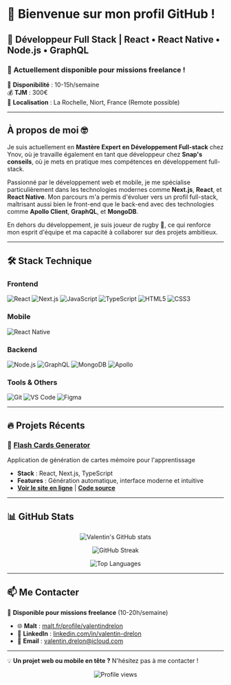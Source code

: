 # 👋 Bienvenue sur mon profil GitHub ! 

## 🚀 Développeur Full Stack | React • React Native • Node.js • GraphQL

### 💼 **Actuellement disponible pour missions freelance !**
📅 **Disponibilité** : 10-15h/semaine  
💰 **TJM** : 300€  
📍 **Localisation** : La Rochelle, Niort, France (Remote possible)

---

## À propos de moi 🤓

Je suis actuellement en **Mastère Expert en Développement Full-stack** chez Ynov, où je travaille également en tant que développeur chez **Snap's conseils**, où je mets en pratique mes compétences en développement full-stack.

Passionné par le développement web et mobile, je me spécialise particulièrement dans les technologies modernes comme **Next.js**, **React**, et **React Native**. Mon parcours m'a permis d'évoluer vers un profil full-stack, maîtrisant aussi bien le front-end que le back-end avec des technologies comme **Apollo Client**, **GraphQL**, et **MongoDB**.

En dehors du développement, je suis joueur de rugby 🏉, ce qui renforce mon esprit d'équipe et ma capacité à collaborer sur des projets ambitieux.

---

## 🛠️ Stack Technique

### Frontend
![React](https://img.shields.io/badge/React-20232A?style=for-the-badge&logo=react&logoColor=61DAFB)
![Next.js](https://img.shields.io/badge/Next.js-000000?style=for-the-badge&logo=next.js&logoColor=white)
![JavaScript](https://img.shields.io/badge/JavaScript-F7DF1E?style=for-the-badge&logo=javascript&logoColor=black)
![TypeScript](https://img.shields.io/badge/TypeScript-3178C6?style=for-the-badge&logo=typescript&logoColor=white)
![HTML5](https://img.shields.io/badge/HTML5-E34F26?style=for-the-badge&logo=html5&logoColor=white)
![CSS3](https://img.shields.io/badge/CSS3-1572B6?style=for-the-badge&logo=css3&logoColor=white)

### Mobile
![React Native](https://img.shields.io/badge/React_Native-20232A?style=for-the-badge&logo=react&logoColor=61DAFB)

### Backend
![Node.js](https://img.shields.io/badge/Node.js-339933?style=for-the-badge&logo=node.js&logoColor=white)
![GraphQL](https://img.shields.io/badge/GraphQL-E10098?style=for-the-badge&logo=graphql&logoColor=white)
![MongoDB](https://img.shields.io/badge/MongoDB-47A248?style=for-the-badge&logo=mongodb&logoColor=white)
![Apollo](https://img.shields.io/badge/Apollo-311C87?style=for-the-badge&logo=apollo-graphql&logoColor=white)

### Tools & Others
![Git](https://img.shields.io/badge/Git-F05032?style=for-the-badge&logo=git&logoColor=white)
![VS Code](https://img.shields.io/badge/VS_Code-007ACC?style=for-the-badge&logo=visual-studio-code&logoColor=white)
![Figma](https://img.shields.io/badge/Figma-F24E1E?style=for-the-badge&logo=figma&logoColor=white)

---

## 🔥 Projets Récents

### 🎴 [Flash Cards Generator](https://flash-cards-generator-eight.vercel.app/)
Application de génération de cartes mémoire pour l'apprentissage
- **Stack** : React, Next.js, TypeScript
- **Features** : Génération automatique, interface moderne et intuitive
- **[Voir le site en ligne](https://flashcardgenerator.net/)** | **[Code source](lien-github)**

---

## 📊 GitHub Stats

<p align="center">
  <img src="https://github-readme-stats.vercel.app/api?username=Valentin-Droid&show_icons=true&theme=radical&count_private=true" alt="Valentin's GitHub stats" />
</p>

<p align="center">
  <img src="https://github-readme-streak-stats.herokuapp.com/?user=Valentin-Droid&theme=radical" alt="GitHub Streak" />
</p>

<p align="center">
  <img src="https://github-readme-stats.vercel.app/api/top-langs/?username=Valentin-Droid&layout=compact&theme=radical&hide=html" alt="Top Languages" />
</p>

---

## 📫 Me Contacter

💼 **Disponible pour missions freelance** (10-20h/semaine)

- 🌐 **Malt** : [malt.fr/profile/valentindrelon](https://www.malt.fr/profile/valentindrelon)
- 💼 **LinkedIn** : [linkedin.com/in/valentin-drelon](https://www.linkedin.com/in/valentin-drelon/)
- 📧 **Email** : valentin.drelon@icloud.com

---

💡 **Un projet web ou mobile en tête ?** N'hésitez pas à me contacter !

<p align="center">
  <img src="https://komarev.com/ghpvc/?username=Valentin-Droid&color=blueviolet&style=flat-square&label=Visiteurs" alt="Profile views" />
</p>
